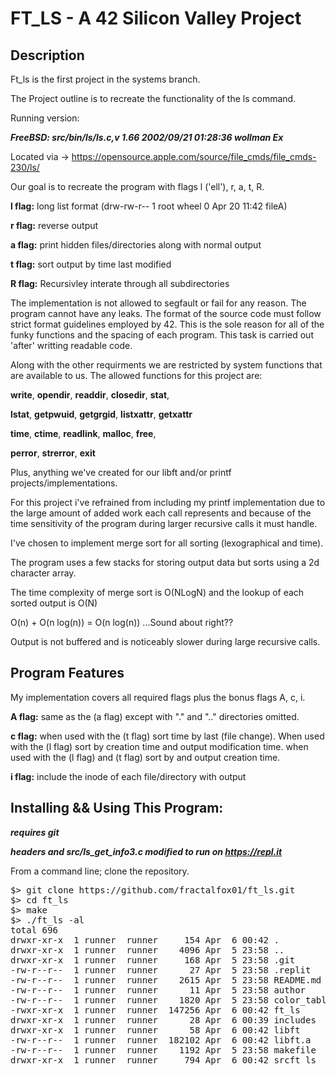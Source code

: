 # FT_LS - A 42 Silicon Valley Project

## Description
<p>Ft_ls is the first project in the systems branch.</p>
<p>The Project outline is to recreate the functionality of the ls command.
</p>
<p> Running version:

***FreeBSD: src/bin/ls/ls.c,v 1.66 2002/09/21 01:28:36 wollman Ex***

Located via -> https://opensource.apple.com/source/file_cmds/file_cmds-230/ls/

Our goal is to recreate the program with flags l ('ell'), r, a, t, R.

__l flag:__ long list format (drw-rw-r-- 1 root wheel 0 Apr 20 11:42 fileA)

__r flag:__ reverse output

__a flag:__ print hidden files/directories along with normal output

__t flag:__ sort output by time last modified

__R flag:__ Recursivley interate through all subdirectories

The implementation is not allowed to segfault or fail for any reason.
The program cannot have any leaks.
The format of the source code must follow strict format guidelines employed by 42.
This is the sole reason for all of the funky functions and the spacing of each program.
This task is carried out 'after' writting readable code.

Along with the other requirments we are restricted by system functions that are available to us.
The allowed functions for this project are:

__write__, __opendir__, __readdir__, __closedir__, __stat__,

__lstat__, __getpwuid__, __getgrgid__, __listxattr__, __getxattr__

__time__, __ctime__, __readlink__, __malloc__, __free__,

__perror__, __strerror__, __exit__
</p>

<p>Plus, anything we've created for our libft and/or printf projects/implementations.

For this project i've refrained from including my printf implementation due to the large amount of added
work each call represents and because of the time sensitivity of the program during larger recursive calls it must handle.

I've chosen to implement merge sort for all sorting (lexographical and time).

The program uses a few stacks for storing output data but sorts using a 2d character array.

The time complexity of merge sort is O(NLogN)
and the lookup of each sorted output is O(N)

O(n) + O(n log(n)) = O(n log(n)) ...Sound about right??

Output is not buffered and is noticeably slower during large recursive calls.

## Program Features

<p>My implementation covers all required flags plus the bonus flags A, c, i.

__A flag:__ same as the (a flag) except with "." and ".." directories omitted.

__c flag:__ when used with the (t flag) sort time by last (file change).
When used with the (l flag) sort by creation time and output modification time.
when used with the (l flag) and (t flag) sort by and output creation time.

__i flag:__ include the inode of each file/directory with output
</p>

## Installing && Using This Program:

__*requires git*__

__*headers and src/ls_get_info3.c modified to run on https://repl.it*__

<p>From a command line; clone the repository.</p>
<pre>$> git clone https://github.com/fractalfox01/ft_ls.git
$> cd ft_ls
$> make
$> ./ft_ls -al
total 696
drwxr-xr-x  1 runner  runner     154 Apr  6 00:42 .
drwxr-xr-x  1 runner  runner    4096 Apr  5 23:58 ..
drwxr-xr-x  1 runner  runner     168 Apr  5 23:58 .git
-rw-r--r--  1 runner  runner      27 Apr  5 23:58 .replit
-rw-r--r--  1 runner  runner    2615 Apr  5 23:58 README.md
-rw-r--r--  1 runner  runner      11 Apr  5 23:58 author
-rw-r--r--  1 runner  runner    1820 Apr  5 23:58 color_table.txt
-rwxr-xr-x  1 runner  runner  147256 Apr  6 00:42 ft_ls
drwxr-xr-x  1 runner  runner      28 Apr  6 00:39 includes
drwxr-xr-x  1 runner  runner      58 Apr  6 00:42 libft
-rw-r--r--  1 runner  runner  182102 Apr  6 00:42 libft.a
-rw-r--r--  1 runner  runner    1192 Apr  5 23:58 makefile
drwxr-xr-x  1 runner  runner     794 Apr  6 00:42 srcft_ls
</pre>
